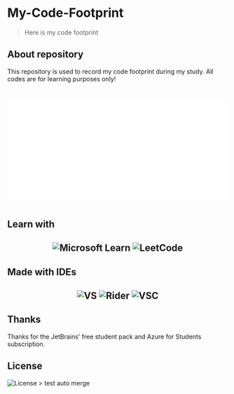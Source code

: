# My-Code-Footprint
> Here is my code footprint
## About repository
This repository is used to record my code footprint during my study. All codes are for learning purposes only!
<h1 align="center">
  <img src="https://github.com/GeorgeDong32/Public-Resources/blob/main/MFC_licenses.svg" alt="License">
<h1>

## Learn with
<h2 align="center">
  <img src="https://img.shields.io/badge/Microsoft_Learn-FFFFFF?style=for-the-badge&logo=microsoft&logoColor=258ffa" alt="Microsoft Learn" width="300">
  <img src="https://img.shields.io/badge/LeetCode-FFFFFF?style=for-the-badge&logo=LeetCode&logoColor=#d16c06" alt="LeetCode" width="195">
  <!--<img src="https://img.shields.io/badge/Runoob-FFFFFF?style=for-the-badge&logo=RUNOOB&logoColor=#d16c06" alt="LeetCode" width="195">--!>
</h2>

## Made with IDEs
<h2 align="center">
  <img src="https://img.shields.io/badge/Visual_Studio-FFFFFF?style=for-the-badge&logo=visual%20studio&logoColor=9679bf" alt="VS" width="254">
  <img src="https://img.shields.io/badge/JetBrains-FFFFFF?style=for-the-badge&logo=JetBrains&logoColor=black" alt="Rider" width="200">
  <img src="https://img.shields.io/badge/Visual_Studio_Code-FFFFFF?style=for-the-badge&logo=visual%20studio%20code&logoColor=229eff" alt="VSC" width="322">
  <!--<img src="https://img.shields.io/badge/Qt-%23217346.svg?style=for-the-badge&logo=Qt&logoColor=white" alt="QT" width="80">--!>
</h2>

## Thanks
Thanks for the JetBrains' free student pack and Azure for Students subscription.

## License
<img src="https://github.com/GeorgeDong32/My-Code-Footprint/blob/main/MCF-License.png" alt="License" width="1200">
> test auto merge
